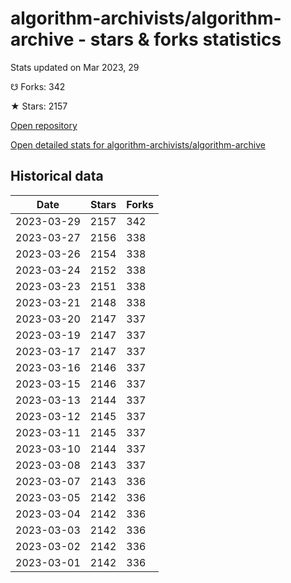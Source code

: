 # algorithm-archivists/algorithm-archive - stars & forks statistics

Stats updated on Mar 2023, 29

☋ Forks: 342

★ Stars: 2157

[Open repository](https://github.com/algorithm-archivists/algorithm-archive)

[Open detailed stats for algorithm-archivists/algorithm-archive](https://reviewgithub.com/rep/algorithm-archivists/algorithm-archive)

## Historical data
| Date | Stars | Forks |
|------|-------|-------|
| 2023-03-29 | 2157 | 342 | 
| 2023-03-27 | 2156 | 338 | 
| 2023-03-26 | 2154 | 338 | 
| 2023-03-24 | 2152 | 338 | 
| 2023-03-23 | 2151 | 338 | 
| 2023-03-21 | 2148 | 338 | 
| 2023-03-20 | 2147 | 337 | 
| 2023-03-19 | 2147 | 337 | 
| 2023-03-17 | 2147 | 337 | 
| 2023-03-16 | 2146 | 337 | 
| 2023-03-15 | 2146 | 337 | 
| 2023-03-13 | 2144 | 337 | 
| 2023-03-12 | 2145 | 337 | 
| 2023-03-11 | 2145 | 337 | 
| 2023-03-10 | 2144 | 337 | 
| 2023-03-08 | 2143 | 337 | 
| 2023-03-07 | 2143 | 336 | 
| 2023-03-05 | 2142 | 336 | 
| 2023-03-04 | 2142 | 336 | 
| 2023-03-03 | 2142 | 336 | 
| 2023-03-02 | 2142 | 336 | 
| 2023-03-01 | 2142 | 336 | 

